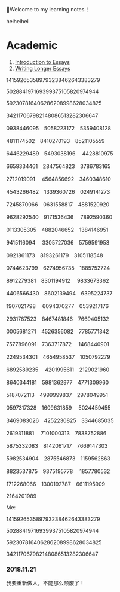 :cowboy_hat_face:Welcome to my learning notes！

heiheihei

# Academic

1. [Introduction to Essays](Academic/Introduction_to_Essays.md)
2. [Writing Longer Essays](Academic/Writing_Longer_Essays.md)

141592653589793238462643383279

502884197169399375105820974944

592307816406286208998628034825

342117067982148086513282306647　

0938446095　5058223172　5359408128 　

4811174502　8410270193　8521105559　

6446229489　5493038196 　4428810975　

6659334461　2847564823　3786783165　

2712019091 　4564856692　3460348610　

4543266482　1339360726　0249141273 　

7245870066　0631558817　4881520920　

9628292540　9171536436 　7892590360　

0113305305　4882046652　1384146951　

9415116094 　3305727036　5759591953　

0921861173　8193261179　3105118548 　

0744623799　6274956735　1885752724　

8912279381　8301194912 　9833673362　

4406566430　8602139494　6395224737　

1907021798 　6094370277　0539217176　

2931767523　8467481846　7669405132 　

0005681271　4526356082　7785771342　

7577896091　7363717872 　1468440901　

2249534301　4654958537　1050792279　

6892589235 　4201995611　2129021960　

8640344181　5981362977　4771309960 　

5187072113　4999999837　2978049951　

0597317328　1609631859 　5024459455　

3469083026　4252230825　3344685035　

2619311881 　7101000313　7838752886　

5875332083　8142061717　7669147303 　

5982534904　2875546873　1159562863　

8823537875　9375195778 　1857780532　

1712268066　1300192787　6611195909　

2164201989



Me:

141592653589793238462643383279

502884197169399375105820974944

592307816406286208998628034825

342117067982148086513282306647

### 2018.11.21

我要重新做人，不能那么颓废了！
